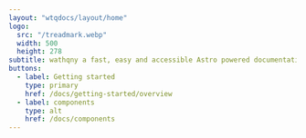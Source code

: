 ```yaml
---
layout: "wtqdocs/layout/home"
logo: 
  src: "/treadmark.webp"
  width: 500
  height: 278
subtitle: wathqny a fast, easy and accessible Astro powered documentation site framework
buttons:
  - label: Getting started
    type: primary
    href: /docs/getting-started/overview
  - label: components
    type: alt
    href: /docs/components
---
```


<style>
  :root {
    --subtitle-width: 27ch;
    --accent-color: #08c136;
    --accent-color-dark: #148730
  }
</style>